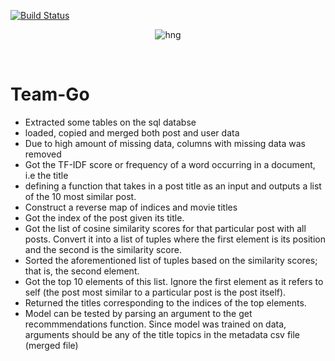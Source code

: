 [![Build Status](https://travis-ci.org/timolinn/hng.tech.svg?branch=master)](https://travis-ci.org/timolinn/hng.tech)

<div align="center">

![hng](https://res.cloudinary.com/iambeejayayo/image/upload/v1554240066/brand-logo.png)

<br>

</div>

# Team-Go
- Extracted some tables on the sql databse
- loaded, copied and merged both post and user data
- Due to high amount of missing data, columns with missing data was removed
- Got the TF-IDF score or frequency of a word occurring in a document, i.e the title
- defining a function that takes in a post title as an input and outputs a list of the 10 most similar post.
- Construct a reverse map of indices and movie titles
- Got the index of the post given its title.
- Got the list of cosine similarity scores for that particular post with all posts. Convert it into a list of tuples where the first element is its position and the second is the similarity score.
- Sorted the aforementioned list of tuples based on the similarity scores; that is, the second element.
- Got the top 10 elements of this list. Ignore the first element as it refers to self (the post most similar to a particular post is the  post itself).
- Returned the titles corresponding to the indices of the top elements.
- Model can be tested by parsing an argument to the get recommmendations function. Since model was trained on data, arguments should be any of the title topics in the metadata csv file (merged file)
